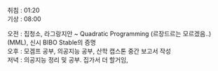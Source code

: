 취침 : 01:20  
기상 : 08:00  
  
오전 : 집청소, 라그랑지안 ~ Quadratic Programming (르장드르는 모르겠음..)(MML), 신시 BIBO Stable의 증명  
오후 : 모겜프 공부, 의공지능 공부, 산학 캡스톤 중간 보고서 작성  
저녁 : 의공지능 정리 및 공부. 집가서 더 할거임,  
